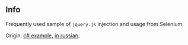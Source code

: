 Info
----
Frequently used sample of `jquery.js` injection and usage from Selenium

Origin: [c# example](https://github.com/atosorigin/SeleniumExample/blob/master/GuiTests/SeleniumHelpers/WebDriverExtensions.cs), [in russian](https://kreisfahrer.gitbooks.io/selenium-webdriver/content/webdriver_api_slozhnie_vzaimodeistviya/lokatori_css,_xpath,_jquery.html).
